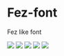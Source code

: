 # Fez-font
Fez like font

![](https://raw.githubusercontent.com/peko/Fez-font/master/screenshoots/fez.jpeg)
![](https://raw.githubusercontent.com/peko/Fez-font/master/screenshoots/1.png)
![](https://raw.githubusercontent.com/peko/Fez-font/master/screenshoots/2.png)
![](https://raw.githubusercontent.com/peko/Fez-font/master/screenshoots/3.png)
![](https://raw.githubusercontent.com/peko/Fez-font/master/screenshoots/4.png)
